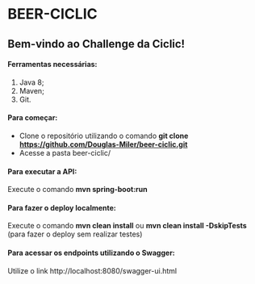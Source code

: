# BEER-CICLIC

## Bem-vindo ao Challenge da Ciclic!

#### Ferramentas necessárias:
  1. Java 8;
  2. Maven;
  3. Git.

#### Para começar:
  - Clone o repositório utilizando o comando __git clone https://github.com/Douglas-Miler/beer-ciclic.git__
  - Acesse a pasta beer-ciclic/
  
#### Para executar a API:
  Execute o comando __mvn spring-boot:run__
  
#### Para fazer o deploy localmente:
  Execute o comando __mvn clean install__ ou __mvn clean install -DskipTests__ (para fazer o deploy sem realizar testes)
  
#### Para acessar os endpoints utilizando o Swagger:
  Utilize o link http://localhost:8080/swagger-ui.html
